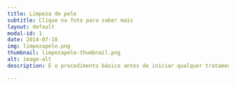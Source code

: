 ```yaml
---
title: Limpeza de pele
subtitle: Clique na foto para saber mais
layout: default
modal-id: 1
date: 2014-07-18
img: limpezapele.png
thumbnail: limpezapele-thumbnail.png
alt: image-alt
description: É o procedimento básico antes de iniciar qualquer tratamento. Tem como objetivo remover as impurezas, cravos e pústulas (espinhas) e deixar a pele mais saudável. Inclui higienização, extração, cauterização, hidratação e fotoproteção.

---
```


